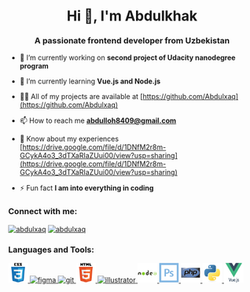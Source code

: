 <h1 align="center">Hi 👋, I'm Abdulkhak</h1>
<h3 align="center">A passionate frontend developer from Uzbekistan</h3>

- 🔭 I’m currently working on **second project of Udacity nanodegree program**

- 🌱 I’m currently learning **Vue.js and Node.js**

- 👨‍💻 All of my projects are available at [https://github.com/Abdulxaq](https://github.com/Abdulxaq)

- 📫 How to reach me **abdulloh8409@gmail.com**

- 📄 Know about my experiences [https://drive.google.com/file/d/1DNfM2r8m-GCykA4o3_3dTXaRIaZUui00/view?usp=sharing](https://drive.google.com/file/d/1DNfM2r8m-GCykA4o3_3dTXaRIaZUui00/view?usp=sharing)

- ⚡ Fun fact **I am into everything in coding**

<h3 align="left">Connect with me:</h3>
<p align="left">
<a href="https://codepen.io/abdulxaq" target="blank"><img align="center" src="https://raw.githubusercontent.com/rahuldkjain/github-profile-readme-generator/master/src/images/icons/Social/codepen.svg" alt="abdulxaq" height="30" width="40" /></a>
<a href="https://dev.to/abdulxaq" target="blank"><img align="center" src="https://cdn.jsdelivr.net/npm/simple-icons@3.0.1/icons/dev-dot-to.svg" alt="abdulxaq" height="30" width="40" /></a>
</p>

<h3 align="left">Languages and Tools:</h3>
<p align="left"> <a href="https://www.w3schools.com/css/" target="_blank"> <img src="https://raw.githubusercontent.com/devicons/devicon/master/icons/css3/css3-original-wordmark.svg" alt="css3" width="40" height="40"/> </a> <a href="https://www.figma.com/" target="_blank"> <img src="https://www.vectorlogo.zone/logos/figma/figma-icon.svg" alt="figma" width="40" height="40"/> </a> <a href="https://git-scm.com/" target="_blank"> <img src="https://www.vectorlogo.zone/logos/git-scm/git-scm-icon.svg" alt="git" width="40" height="40"/> </a> <a href="https://www.w3.org/html/" target="_blank"> <img src="https://raw.githubusercontent.com/devicons/devicon/master/icons/html5/html5-original-wordmark.svg" alt="html5" width="40" height="40"/> </a> <a href="https://www.adobe.com/in/products/illustrator.html" target="_blank"> <img src="https://www.vectorlogo.zone/logos/adobe_illustrator/adobe_illustrator-icon.svg" alt="illustrator" width="40" height="40"/> </a> <a href="https://nodejs.org" target="_blank"> <img src="https://raw.githubusercontent.com/devicons/devicon/master/icons/nodejs/nodejs-original-wordmark.svg" alt="nodejs" width="40" height="40"/> </a> <a href="https://www.photoshop.com/en" target="_blank"> <img src="https://raw.githubusercontent.com/devicons/devicon/master/icons/photoshop/photoshop-line.svg" alt="photoshop" width="40" height="40"/> </a> <a href="https://www.php.net" target="_blank"> <img src="https://raw.githubusercontent.com/devicons/devicon/master/icons/php/php-original.svg" alt="php" width="40" height="40"/> </a> <a href="https://www.python.org" target="_blank"> <img src="https://raw.githubusercontent.com/devicons/devicon/master/icons/python/python-original.svg" alt="python" width="40" height="40"/> </a> <a href="https://vuejs.org/" target="_blank"> <img src="https://raw.githubusercontent.com/devicons/devicon/master/icons/vuejs/vuejs-original-wordmark.svg" alt="vuejs" width="40" height="40"/> </a> </p>

